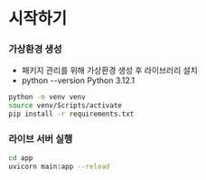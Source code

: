 # 시작하기

### 가상환경 생성

- 패키지 관리를 위해 가상환경 생성 후 라이브러리 설치
- python --version Python 3.12.1

```bash
python -m venv venv
source venv/Scripts/activate
pip install -r requirements.txt
```

### 라이브 서버 실행

```bash
cd app
uvicorn main:app --reload
```
